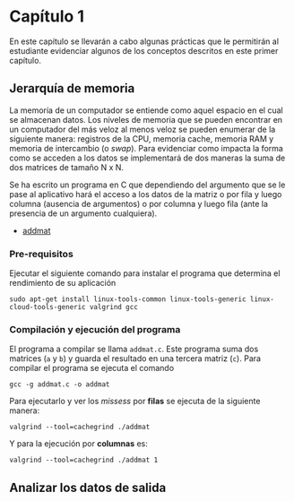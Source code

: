 # Capítulo 1

En este capítulo se llevarán a cabo algunas prácticas que le permitirán al estudiante evidenciar algunos de los conceptos descritos en este primer capítulo.

## Jerarquía de memoria

La memoría de un computador se entiende como aquel espacio en el cual se almacenan datos.
Los niveles de memoria que se pueden encontrar en un computador del más veloz al menos veloz se pueden enumerar de la siguiente manera: registros de la CPU, memoria cache, memoria RAM y memoria de intercambio (o *swap*).
Para evidenciar como impacta la forma como se acceden a los datos se implementará de dos maneras la suma de dos matrices de tamaño N x N.

Se ha escrito un programa en C que dependiendo del argumento que se le pase al aplicativo hará el acceso a los datos de la matriz o por fila y luego columna (ausencia de argumentos) o por columna y luego fila (ante la presencia de un argumento cualquiera).

* [addmat](cap01/addmat.c)

### Pre-requisitos

Ejecutar el siguiente comando para instalar el programa que determina el rendimiento de su aplicación 

```
sudo apt-get install linux-tools-common linux-tools-generic linux-cloud-tools-generic valgrind gcc
```

### Compilación y ejecución del programa

El programa a compilar se llama `addmat.c`.
Este programa suma dos matrices (`a` y `b`) y guarda el resultado en una tercera matriz (`c`).
Para compilar el programa se ejecuta el comando

```
gcc -g addmat.c -o addmat
```

Para ejecutarlo y ver los *missess* por **filas** se ejecuta de la siguiente manera:

```
valgrind --tool=cachegrind ./addmat 
```

Y para la ejecución por **columnas** es:

```
valgrind --tool=cachegrind ./addmat 1
```

## Analizar los datos de salida
